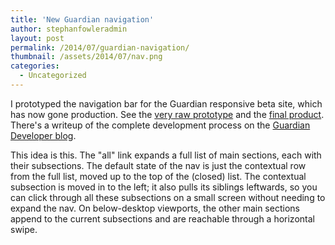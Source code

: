 ```yaml
---
title: 'New Guardian navigation'
author: stephanfowleradmin
layout: post
permalink: /2014/07/guardian-navigation/
thumbnail: /assets/2014/07/nav.png
categories:
  - Uncategorized
---
```


I prototyped the navigation bar for the Guardian responsive beta site, which has now gone production. See the [very raw prototype](http://stephanfowler.com/nav-hack/index4.html?section=culture&sub=music) and the [final product](http://theguardian.com/uk). There's a writeup of the complete development process on the [Guardian Developer blog](http://www.theguardian.com/help/insideguardian/2014/jul/11/-sp-navigating-the-guardian).

This idea is this. The "all" link expands a full list of main sections, each with their subsections.  The default state of the nav is just the contextual row from the full list, moved up to the top of the (closed) list. The contextual subsection is moved in to the left; it also pulls its siblings leftwards, so you can click through all these subsections on a small screen without needing to expand the nav. On below-desktop viewports, the other main sections append to the current subsections and are reachable through a horizontal swipe.


